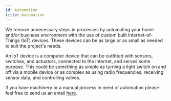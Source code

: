 ```yaml
---
id: Automation
title: Automation
---
```


We remove unnecessary steps in processes by automating your home and/or business environment with the use of custom built Internet-of-Things (IoT) devices. These devices can be as large or as small as needed to suit the project's needs.

An IoT device is a computer device that can be outfitted with sensors, switches, and actuators, connected to the internet, and serves some purpose. This could be something as simple as turning a light switch on and off via a mobile device or as complex as using radio frequencies, receiving sensor data, and controlling valves. 

If you have machinery or a manual process in need of automation please feel free to send us an email [here](mailto:luke@automatedtechnicalsolutions.com).
